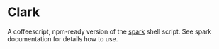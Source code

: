 Clark
=====

A coffeescript, npm-ready version of the [spark](https://github.com/holman/spark)
shell script. See spark documentation for details how to use.
